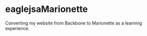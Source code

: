 eaglejsaMarionette
==================

Converting my website from Backbone to Marionette as a learning experience.

